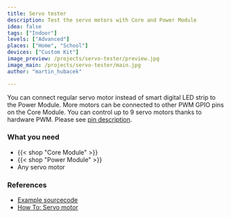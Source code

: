 ```yaml
---
title: Servo tester
description: Test the servo motors with Core and Power Module
idea: false
tags: ["Indoor"]
levels: ["Advanced"]
places: ["Home", "School"]
devices: ["Custom Kit"]
image_preview: /projects/servo-tester/preview.jpg
image_main: /projects/servo-tester/main.jpg
author: "martin_hubacek"

---
```


You can connect regular servo motor instead of smart digital LED strip to the Power Module. More motors can be connected to other PWM GPIO pins on the Core Module. You can control up to 9 servo motors thanks to hardware PWM. Please see [pin description](/doc/hardware/header-pinout/).

### What you need

* {{< shop "Core Module" >}}
* {{< shop "Power Module" >}}
* Any servo motor


### References

* [Example sourcecode](https://github.com/blavka/bcf-test-servo)
* [How To: Servo motor](https://www.bigclown.com/doc/firmware/how-to-servo-motor/)
